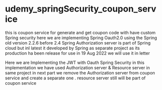 # udemy_springSecurity_coupon_service
this is coupon service for generate and get coupon code with have custom Spring security 
here we are implementing  Spring Oauth2.0 using the Spring old version 2.2.6 before 2.4 Spring Authorization server 
is part of Spring cloud but inl latest it developed by Spring as separate project as its production ha been release for use in 19 Aug 2022 we  will use it in letter

Here we are Implementing the JWT with Oauth Spring Security 
in this implementation we have used Authorization server & Resource server in same project
in next part we remove the Authorization server  from  coupon service and create a separate one .
resource server still will be part of coupon service 
